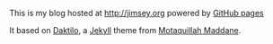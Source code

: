 This is my blog hosted at http://jimsey.org powered by [GitHub pages](https://help.github.com/articles/using-jekyll-with-pages/)

It based on [Daktilo](https://github.com/kronik3r/daktilo), a [Jekyll](http://jekyllrb.com) theme from [Motaquillah Maddane](https://github.com/kronik3r).
